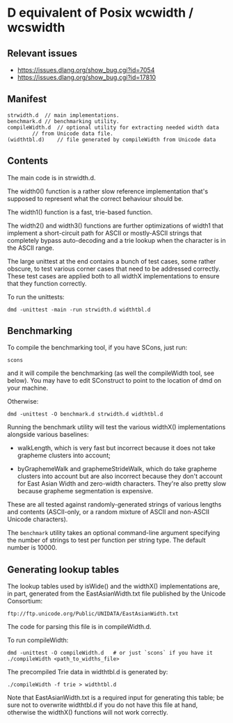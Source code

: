D equivalent of Posix wcwidth / wcswidth
========================================

Relevant issues
---------------

* https://issues.dlang.org/show_bug.cgi?id=7054
* https://issues.dlang.org/show_bug.cgi?id=17810


Manifest
--------

	strwidth.d	// main implementations.
	benchmark.d	// benchmarking utility.
	compileWidth.d	// optional utility for extracting needed width data
			// from Unicode data file.
	(widthtbl.d)	// file generated by compileWidth from Unicode data


Contents
--------

The main code is in strwidth.d.

The width0() function is a rather slow reference implementation that's supposed
to represent what the correct behaviour should be.

The width1() function is a fast, trie-based function.

The width2() and width3() functions are further optimizations of width1 that
implement a short-circuit path for ASCII or mostly-ASCII strings that
completely bypass auto-decoding and a trie lookup when the character is in the
ASCII range.

The large unittest at the end contains a bunch of test cases, some rather
obscure, to test various corner cases that need to be addressed correctly.
These test cases are applied both to all widthX implementations to ensure that
they function correctly.

To run the unittests:

	dmd -unittest -main -run strwidth.d widthtbl.d


Benchmarking
------------

To compile the benchmarking tool, if you have SCons, just run:

	scons

and it will compile the benchmarking (as well the compileWidth tool, see
below). You may have to edit SConstruct to point to the location of dmd on your
machine.

Otherwise:

	dmd -unittest -O benchmark.d strwidth.d widthtbl.d

Running the benchmark utility will test the various widthX() implementations
alongside various baselines:

* walkLength, which is very fast but incorrect because it does not take
  grapheme clusters into account;

* byGraphemeWalk and graphemeStrideWalk, which do take grapheme clusters into
  account but are also incorrect because they don't account for East Asian
  Width and zero-width characters. They're also pretty slow because grapheme
  segmentation is expensive.

These are all tested against randomly-generated strings of various lengths and
contents (ASCII-only, or a random mixture of ASCII and non-ASCII Unicode
characters).

The `benchmark` utility takes an optional command-line argument specifying the
number of strings to test per function per string type. The default number is
10000.


Generating lookup tables
------------------------

The lookup tables used by isWide() and the widthX() implementations are, in
part, generated from the EastAsianWidth.txt file published by the Unicode
Consortium:

	ftp://ftp.unicode.org/Public/UNIDATA/EastAsianWidth.txt

The code for parsing this file is in compileWidth.d.

To run compileWidth:

	dmd -unittest -O compileWidth.d   # or just `scons` if you have it
	./compileWidth <path_to_widths_file>

The precompiled Trie data in widthtbl.d is generated by:

	./compileWidth -f trie > widthtbl.d

Note that EastAsianWidth.txt is a required input for generating this table; be
sure not to overwrite widthtbl.d if you do not have this file at hand,
otherwise the widthX() functions will not work correctly.

